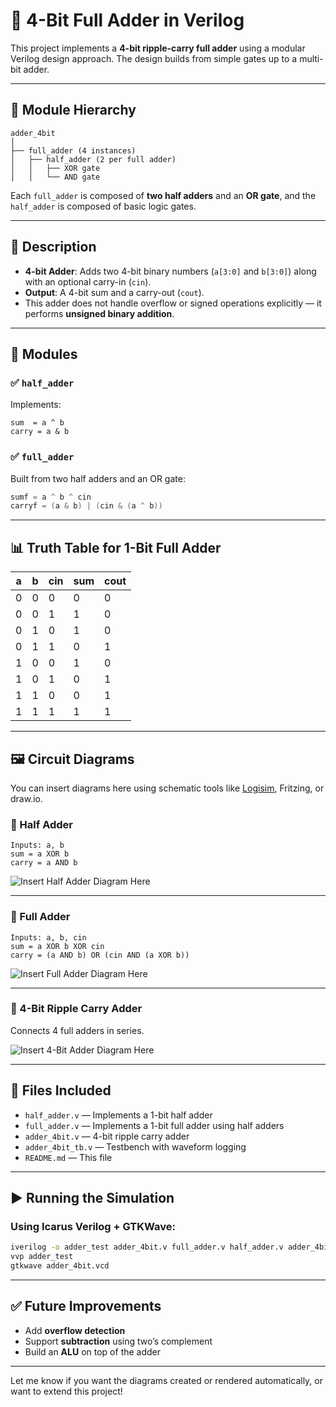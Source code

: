 # 🧮 4-Bit Full Adder in Verilog

This project implements a **4-bit ripple-carry full adder** using a modular Verilog design approach. The design builds from simple gates up to a multi-bit adder.

---

## 📁 Module Hierarchy

```
adder_4bit
│
├── full_adder (4 instances)
│   ├── half_adder (2 per full adder)
│   │   ├── XOR gate
│   │   └── AND gate
```

Each `full_adder` is composed of **two half adders** and an **OR gate**, and the `half_adder` is composed of basic logic gates.

---

## 📘 Description

* **4-bit Adder**: Adds two 4-bit binary numbers (`a[3:0]` and `b[3:0]`) along with an optional carry-in (`cin`).
* **Output**: A 4-bit sum and a carry-out (`cout`).
* This adder does not handle overflow or signed operations explicitly — it performs **unsigned binary addition**.

---

## 🔧 Modules

### ✅ `half_adder`

Implements:

```
sum  = a ^ b
carry = a & b
```

### ✅ `full_adder`

Built from two half adders and an OR gate:

```verilog
sumf = a ^ b ^ cin
carryf = (a & b) | (cin & (a ^ b))
```

---

## 📊 Truth Table for 1-Bit Full Adder

| a | b | cin | sum | cout |
| - | - | --- | --- | ---- |
| 0 | 0 | 0   | 0   | 0    |
| 0 | 0 | 1   | 1   | 0    |
| 0 | 1 | 0   | 1   | 0    |
| 0 | 1 | 1   | 0   | 1    |
| 1 | 0 | 0   | 1   | 0    |
| 1 | 0 | 1   | 0   | 1    |
| 1 | 1 | 0   | 0   | 1    |
| 1 | 1 | 1   | 1   | 1    |

---

## 🖼️ Circuit Diagrams

You can insert diagrams here using schematic tools like [Logisim]([http://www.cburch.com/logisim/](https://github.com/Mukesh0035/extra/blob/2e99274bc606e5ef605bd762879bd787093a3e44/Screenshot%202025-05-17%20105728.png)), Fritzing, or draw\.io.

### 📌 Half Adder

```
Inputs: a, b
sum = a XOR b
carry = a AND b
```

![Insert Half Adder Diagram Here](#)

---

### 📌 Full Adder

```
Inputs: a, b, cin
sum = a XOR b XOR cin
carry = (a AND b) OR (cin AND (a XOR b))
```

![Insert Full Adder Diagram Here](#)

---

### 📌 4-Bit Ripple Carry Adder

Connects 4 full adders in series.

![[Insert 4-Bit Adder Diagram Here](https://github.com/Mukesh0035/extra/blob/2e99274bc606e5ef605bd762879bd787093a3e44/Screenshot%202025-05-17%20110847.png)](#)

---

## 📂 Files Included

* `half_adder.v` — Implements a 1-bit half adder
* `full_adder.v` — Implements a 1-bit full adder using half adders
* `adder_4bit.v` — 4-bit ripple carry adder
* `adder_4bit_tb.v` — Testbench with waveform logging
* `README.md` — This file

---

## ▶️ Running the Simulation

### Using Icarus Verilog + GTKWave:

```bash
iverilog -o adder_test adder_4bit.v full_adder.v half_adder.v adder_4bit_tb.v
vvp adder_test
gtkwave adder_4bit.vcd
```

---

## ✅ Future Improvements

* Add **overflow detection**
* Support **subtraction** using two’s complement
* Build an **ALU** on top of the adder

---

Let me know if you want the diagrams created or rendered automatically, or want to extend this project!

